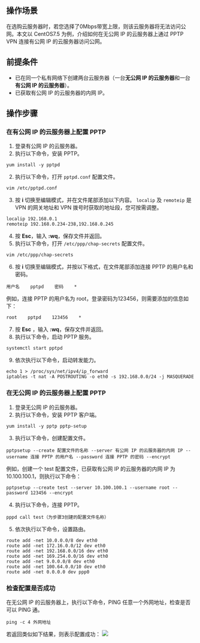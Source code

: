 ## 操作场景
在选购云服务器时，若您选择了0Mbps带宽上限，则该云服务器将无法访问公网。本文以 CentOS7.5 为例，介绍如何在无公网 IP 的云服务器上通过 PPTP VPN 连接有公网 IP 的云服务器访问公网。


## 前提条件
- 已在同一个私有网络下创建两台云服务器（一台**无公网 IP 的云服务器**和一台**有公网 IP 的云服务器**）。
- 已获取有公网 IP 的云服务器的内网 IP。

## 操作步骤
### 在有公网 IP 的云服务器上配置 PPTP

1. 登录有公网 IP 的云服务器。
2. 执行以下命令，安装 PPTP。
```
yum install -y pptpd
```
2. 执行以下命令，打开 `pptpd.conf`  配置文件。
```
vim /etc/pptpd.conf
```
3. 按 **i** 切换至编辑模式，并在文件尾部添加以下内容。
`localip` 及 `remoteip` 是 VPN 的网关地址和 VPN 拨号时获取的地址段，您可按需调整。
```
localip 192.168.0.1
remoteip 192.168.0.234-238,192.168.0.245
```
4. 按 **Esc**，输入 **:wq**，保存文件并返回。
5. 执行以下命令，打开 `/etc/ppp/chap-secrets` 配置文件。
```
vim /etc/ppp/chap-secrets
```
6. <span id="step7">按 **i** 切换至编辑模式，并按以下格式，在文件尾部添加连接 PPTP 的用户名和密码。</span>
```
用户名    pptpd    密码    *
```
例如，连接 PPTP 的用户名为 root，登录密码为123456，则需要添加的信息如下：
```
root    pptpd    123456    *
```
7. 按 **Esc** ，输入 **:wq**，保存文件并返回。
8. 执行以下命令，启动 PPTP 服务。
```
systemctl start pptpd
```
9. 依次执行以下命令，启动转发能力。
```
echo 1 > /proc/sys/net/ipv4/ip_forward
iptables -t nat -A POSTROUTING -o eth0 -s 192.168.0.0/24 -j MASQUERADE
```

### 在无公网 IP 的云服务器上配置 PPTP

1. 登录无公网 IP 的云服务器。
2. 执行以下命令，安装 PPTP 客户端。
```
yum install -y pptp pptp-setup
``` 
3. 执行以下命令，创建配置文件。
```
pptpsetup --create 配置文件的名称 --server 有公网 IP 的云服务器的内网 IP --username 连接 PPTP 的用户名 --password 连接 PPTP 的密码 --encrypt
```
例如，创建一个 test 配置文件，已获取有公网 IP 的云服务器的内网 IP 为10.100.100.1，则执行以下命令：
```
pptpsetup --create test --server 10.100.100.1 --username root --password 123456 --encrypt
```
4. 执行以下命令，连接 PPTP。
```
pppd call test（为步骤3创建的配置文件名称）
```
5. 依次执行以下命令，设置路由。
```
route add -net 10.0.0.0/8 dev eth0
route add -net 172.16.0.0/12 dev eth0
route add -net 192.168.0.0/16 dev eth0
route add -net 169.254.0.0/16 dev eth0
route add -net 9.0.0.0/8 dev eth0
route add -net 100.64.0.0/10 dev eth0
route add -net 0.0.0.0 dev ppp0
```

### 检查配置是否成功
在无公网 IP 的云服务器上，执行以下命令，PING 任意一个外网地址，检查是否可以 PING 通。
```
ping -c 4 外网地址
```
若返回类似如下结果，则表示配置成功：
![](https://main.qcloudimg.com/raw/c841782ce0976982d1f289d3437ec0ed.png)



